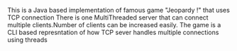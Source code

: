 
This is a Java based implementation of famous game "Jeopardy !" that uses TCP connection
There is one MultiThreaded server that can connect multiple clients.Number of clients can be increased easily.
The game is a CLI based represntation of how TCP sever handles multiple connections using threads
